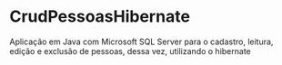# CrudPessoasHibernate
Aplicação em Java com Microsoft SQL Server para o cadastro, leitura, edição e exclusão de pessoas, dessa vez, utilizando o hibernate
